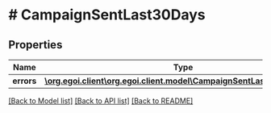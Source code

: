 # # CampaignSentLast30Days

## Properties

Name | Type | Description | Notes
------------ | ------------- | ------------- | -------------
**errors** | [**\org.egoi.client\org.egoi.client.model\CampaignSentLast30DaysErrors**](CampaignSentLast30DaysErrors.md) |  | [optional] 

[[Back to Model list]](../../README.md#documentation-for-models) [[Back to API list]](../../README.md#documentation-for-api-endpoints) [[Back to README]](../../README.md)


